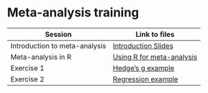 # Meta-analysis training


| Session | Link to files |
|----|----|
| Introduction to meta-analysis | [Introduction Slides](https://juno-evidence-alliance.github.io/JunoMATraining/Introduction_to_Meta-Analysis.html) |
| Meta-analysis in R | [Using R for meta-analysis](https://juno-evidence-alliance.github.io/JunoMATraining/Meta_analysis.html) |
| Exercise 1 | [Hedge’s g example](https://juno-evidence-alliance.github.io/JunoMATraining/Meta_analysis%20Exercise.html) |
| Exercise 2 | [Regression example](https://juno-evidence-alliance.github.io/JunoMATraining/Meta_analysis%20Exercise2.html) |
